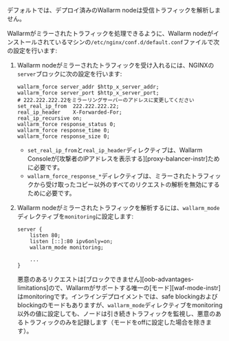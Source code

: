 デフォルトでは、デプロイ済みのWallarm nodeは受信トラフィックを解析しません。

Wallarmがミラーされたトラフィックを処理できるように、Wallarm nodeがインストールされているマシンの`/etc/nginx/conf.d/default.conf`ファイルで次の設定を行います:

1. Wallarm nodeがミラーされたトラフィックを受け入れるには、NGINXの`server`ブロックに次の設定を行います:

    ```
    wallarm_force server_addr $http_x_server_addr;
    wallarm_force server_port $http_x_server_port;
    # 222.222.222.22をミラーリングサーバーのアドレスに変更してください
    set_real_ip_from  222.222.222.22;
    real_ip_header    X-Forwarded-For;
    real_ip_recursive on;
    wallarm_force response_status 0;
    wallarm_force response_time 0;
    wallarm_force response_size 0;
    ```

    * `set_real_ip_from`と`real_ip_header`ディレクティブは、Wallarm Consoleが[攻撃者のIPアドレスを表示する][proxy-balancer-instr]ために必要です。
    * `wallarm_force_response_*`ディレクティブは、ミラーされたトラフィックから受け取ったコピー以外のすべてのリクエストの解析を無効にするために必要です。
1. Wallarm nodeがミラーされたトラフィックを解析するには、`wallarm_mode`ディレクティブを`monitoring`に設定します:

    ```
    server {
        listen 80;
        listen [::]:80 ipv6only=on;
        wallarm_mode monitoring;

        ...
    }
    ```

    悪意のあるリクエストは[ブロックできません][oob-advantages-limitations]ので、Wallarmがサポートする唯一の[モード][waf-mode-instr]はmonitoringです。インラインデプロイメントでは、safe blockingおよびblockingのモードもありますが、`wallarm_mode`ディレクティブをmonitoring以外の値に設定しても、ノードは引き続きトラフィックを監視し、悪意のあるトラフィックのみを記録します（モードをoffに設定した場合を除きます）。